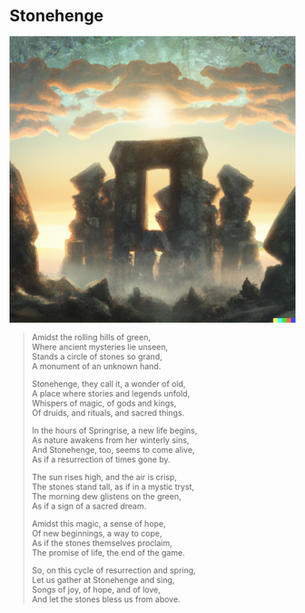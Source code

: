# Stonehenge

![Stonehenge](images/stonehenge.png)

> Amidst the rolling hills of green,  
Where ancient mysteries lie unseen,  
Stands a circle of stones so grand,  
A monument of an unknown hand.
>
> Stonehenge, they call it, a wonder of old,  
A place where stories and legends unfold,  
Whispers of magic, of gods and kings,  
Of druids, and rituals, and sacred things.
>
> In the hours of Springrise, a new life begins,  
As nature awakens from her winterly sins,  
And Stonehenge, too, seems to come alive,  
As if a resurrection of times gone by.
>
> The sun rises high, and the air is crisp,  
The stones stand tall, as if in a mystic tryst,  
The morning dew glistens on the green,  
As if a sign of a sacred dream.
>
> Amidst this magic, a sense of hope,  
Of new beginnings, a way to cope,  
As if the stones themselves proclaim,  
The promise of life, the end of the game.
>
> So, on this cycle of resurrection and spring,  
Let us gather at Stonehenge and sing,  
Songs of joy, of hope, and of love,  
And let the stones bless us from above.
